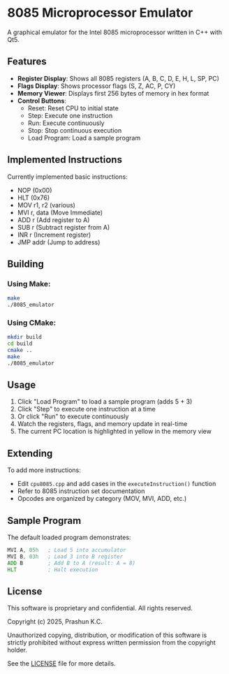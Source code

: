# 8085 Microprocessor Emulator

A graphical emulator for the Intel 8085 microprocessor written in C++ with Qt5.

## Features

- **Register Display**: Shows all 8085 registers (A, B, C, D, E, H, L, SP, PC)
- **Flags Display**: Shows processor flags (S, Z, AC, P, CY)
- **Memory Viewer**: Displays first 256 bytes of memory in hex format
- **Control Buttons**:
  - Reset: Reset CPU to initial state
  - Step: Execute one instruction
  - Run: Execute continuously
  - Stop: Stop continuous execution
  - Load Program: Load a sample program

## Implemented Instructions

Currently implemented basic instructions:
- NOP (0x00)
- HLT (0x76)
- MOV r1, r2 (various)
- MVI r, data (Move Immediate)
- ADD r (Add register to A)
- SUB r (Subtract register from A)
- INR r (Increment register)
- JMP addr (Jump to address)

## Building

### Using Make:
```bash
make
./8085_emulator
```

### Using CMake:
```bash
mkdir build
cd build
cmake ..
make
./8085_emulator
```

## Usage

1. Click "Load Program" to load a sample program (adds 5 + 3)
2. Click "Step" to execute one instruction at a time
3. Or click "Run" to execute continuously
4. Watch the registers, flags, and memory update in real-time
5. The current PC location is highlighted in yellow in the memory view

## Extending

To add more instructions:
- Edit `cpu8085.cpp` and add cases in the `executeInstruction()` function
- Refer to 8085 instruction set documentation
- Opcodes are organized by category (MOV, MVI, ADD, etc.)

## Sample Program

The default loaded program demonstrates:
```asm
MVI A, 05h   ; Load 5 into accumulator
MVI B, 03h   ; Load 3 into B register
ADD B        ; Add B to A (result: A = 8)
HLT          ; Halt execution
```

## License

This software is proprietary and confidential. All rights reserved.

Copyright (c) 2025, Prashun K.C.

Unauthorized copying, distribution, or modification of this software is 
strictly prohibited without express written permission from the copyright holder.

See the [LICENSE](LICENSE) file for more details.
